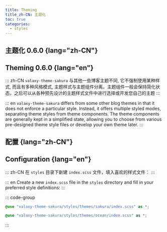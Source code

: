 ```yaml
---
title: Theming
title_zh-CN: 主题化
toc: true
categories:
  - styles
---
```


## 主题化 <SupTag>0.6.0</SupTag> {lang="zh-CN"}

## Theming <SupTag>0.6.0</SupTag> {lang="en"}

::: zh-CN
`valaxy-theme-sakura` 与其他一些博客主题不同, 它不强制使用某种样式, 而且有多种风格模式, 主题样式与主题组件分离。主题组件一般会保持简化状态，之后可以从各种预先设计的主题样式文件中进行选择或开发您自己的主题
:::

::: en
`valaxy-theme-sakura` differs from some other blog themes in that it does not enforce a particular style. Instead, it offers multiple styled modes, separating theme styles from theme components. The theme components are generally kept in a simplified state, allowing you to choose from various pre-designed theme style files or develop your own theme later.
:::

## 配置 {lang="zh-CN"}

## Configuration {lang="en"}

::: zh-CN
在 `styles` 目录下新建 `index.scss` 文件，填入喜欢的样式文件：
:::

::: en
Create a new `index.scss` file in the `styles` directory and fill in your preferred style definitions:
:::

::: code-group

```scss [sakura]
@use "valaxy-theme-sakura/styles/themes/sakura/index.scss" as *;
```

```scss [ocean 🚧]
@use "valaxy-theme-sakura/styles/themes/ocean/index.scss" as *;
```

:::
